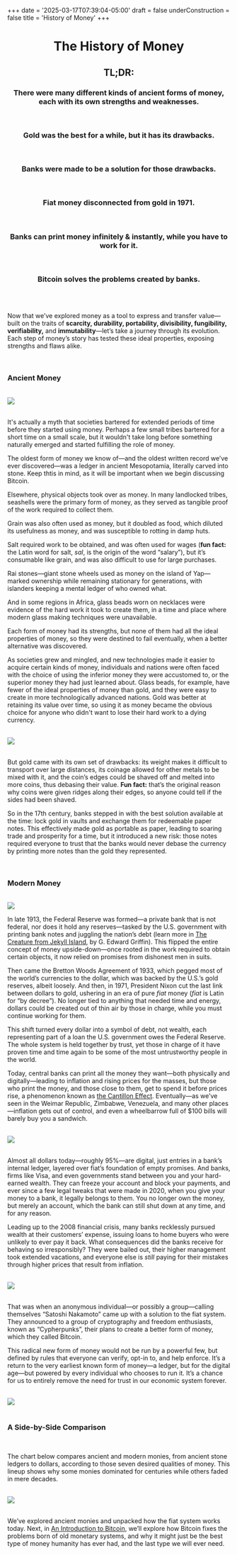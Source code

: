 +++
date = '2025-03-17T07:39:04-05:00'
draft = false
underConstruction = false
title = 'History of Money'
+++

<div class="article">

<h1 style="text-align:center">The History of Money</h1>

<h2 style="text-align:center">TL;DR:</h2>

<h3 style="text-align:center">There were many different kinds of ancient forms of money, each with its own strengths and weaknesses.</h3>

<br>

<h3 style="text-align:center">Gold was the best for a while, but it has its drawbacks.</h3>

<br>

<h3 style="text-align:center">Banks were made to be a solution for those drawbacks.</h3>

<br>

<h3 style="text-align:center">Fiat money disconnected from gold in 1971.</h3>

<br>

<h3 style="text-align:center">Banks can print money infinitely & instantly, while you have to work for it.</h3>

<br>

<h3 style="text-align:center">Bitcoin solves the problems created by banks.</h3>

<br>

<br>

Now that we’ve explored money as a tool to express and transfer value—built on the traits of <b>scarcity, durability, portability, divisibility, fungibility, verifiability,</b> and <b>immutability</b>—let’s take a journey through its evolution. Each step of money’s story has tested these ideal properties, exposing strengths and flaws alike.

<br>

<h3 syle="text-align:left">Ancient Money</h3>

<br>

<img class="article-banner" src="./Primitive Money.png">

<br>

<br>

It's actually a myth that societies bartered for extended periods of time before they started using money. Perhaps a few small tribes bartered for a short time on a small scale, but it wouldn't take long before something naturally emerged and started fulfilling the role of money.

The oldest form of money we know of—and the oldest written record we’ve ever discovered—was a ledger in ancient Mesopotamia, literally carved into stone. Keep thtis in mind, as it will be important when we begin discussing Bitcoin.

Elsewhere, physical objects took over as money. In many landlocked tribes, seashells were the primary form of money, as they served as tangible proof of the work required to collect them.

Grain was also often used as money, but it doubled as food, which diluted its usefulness as money, and was susceptible to rotting in damp huts.

Salt required work to be obtained, and was often used for wages (<b>fun fact:</b> the Latin word for salt, <i>sal</i>, is the origin of the word “salary”), but it’s consumable like grain, and was also difficult to use for large purchases.

Rai stones—giant stone wheels used as money on the island of Yap—marked ownership while remaining stationary for generations, with islanders keeping a mental ledger of who owned what.

And in some regions in Africa, glass beads worn on necklaces were evidence of the hard work it took to create them, in a time and place where modern glass making techniques were unavailable.

Each form of money had its strengths, but none of them had all the ideal properties of money, so they were destined to fail eventually, when a better alternative was discovered.

As societies grew and mingled, and new technologies made it easier to acquire certain kinds of money, individuals and nations were often faced with the choice of using the inferior money they were accustomed to, or the superior money they had just learned about. Glass beads, for example, have fewer of the ideal properties of money than gold, and they were easy to create in more technologically advanced nations. Gold was better at retaining its value over time, so using it as money became the obvious choice for anyone who didn't want to lose their hard work to a dying currency.

<br>

<img class="article-banner" src="./African Slave Beads.png">

<br>

<br>

But gold came with its own set of drawbacks: its weight makes it difficult to transport over large distances, its coinage allowed for other metals to be mixed with it, and the coin’s edges could be shaved off and melted into more coins, thus debasing their value. <b>Fun fact:</b> that’s the original reason why coins were given ridges along their edges, so anyone could tell if the sides had been shaved.

So in the 17th century, banks stepped in with the best solution available at the time: lock gold in vaults and exchange them for redeemable paper notes. This effectively made gold as portable as paper, leading to soaring trade and prosperity for a time, but it introduced a new risk: those notes required everyone to trust that the banks would never debase the currency by printing more notes than the gold they represented.

<br>

<h3 syle="text-align:left">Modern Money</h3>

<br>

<img class="article-banner" src="./Money Timeline to Fiat.png">

In late 1913, the Federal Reserve was formed—a private bank that is not federal, nor does it hold any reserves—tasked by the U.S. government with printing bank notes and juggling the nation’s debt (learn more in <a target="_blank" href="https://a.co/d/2XXDCtT">The Creature from Jekyll Island</a>, by G. Edward Griffin). This flipped the entire concept of money upside-down—once rooted in the work required to obtain certain objects, it now relied on promises from dishonest men in suits.

Then came the Bretton Woods Agreement of 1933, which pegged most of the world’s currencies to the dollar, which was backed by the U.S.’s gold reserves, albeit loosely. And then, in 1971, President Nixon cut the last link between dollars to gold, ushering in an era of pure <i>fiat</i> money (<i>fiat</i> is Latin for “by decree”). No longer tied to anything that needed time and energy, dollars could be created out of thin air by those in charge, while you must continue working for them.

This shift turned every dollar into a symbol of debt, not wealth, each representing part of a loan the U.S. government owes the Federal Reserve. The whole system is held together by trust, yet those in charge of it have proven time and time again to be some of the most untrustworthy people in the world.

Today, central banks can print all the money they want—both physically and digitally—leading to inflation and rising prices for the masses, but those who print the money, and those close to them, get to spend it before prices rise, a phenomenon known as <a target="_blank" href="https://river.com/learn/terms/c/cantillon-effect/">the Cantillon Effect</a>. Eventually—as we’ve seen in the Weimar Republic, Zimbabwe, Venezuela, and many other places—inflation gets out of control, and even a wheelbarrow full of $100 bills will barely buy you a sandwich.

<br>

<img class="article-banner" src="./Breaches of that Trust.png">

<br>

<br>

Almost all dollars today—roughly 95%—are digital, just entries in a bank’s internal ledger, layered over fiat’s foundation of empty promises. And banks, firms like Visa, and even governments stand between you and your hard-earned wealth. They can freeze your account and block your payments, and ever since a few legal tweaks that were made in 2020, when you give your money to a bank, it legally belongs to them. You no longer own the money, but merely an account, which the bank can still shut down at any time, and for any reason.

Leading up to the 2008 financial crisis, many banks recklessly pursued wealth at their customers’ expense, issuing loans to home buyers who were unlikely to ever pay it back. What consequences did the banks receive for behaving so irresponsibly? They were bailed out, their higher management took extended vacations, and everyone else is <i>still</i> paying for their mistakes through higher prices that result from inflation.

<br>

<img class="article-banner" src="./Revolution Before Tomorrow Morning.png">

<br>

<br>

That was when an anonymous individual—or possibly a group—calling themselves “Satoshi Nakamoto” came up with a solution to the fiat system. They announced to a group of cryptography and freedom enthusiasts, known as “Cypherpunks”, their plans to create a better form of money, which they called Bitcoin.

This radical new form of money would not be run by a powerful few, but defined by rules that everyone can verify, opt-in to, and help enforce. It’s a return to the very earliest known form of money—a ledger, but for the digital age—but powered by every individual who chooses to run it. It’s a chance for us to entirely remove the need for trust in our economic system forever.

<br>

<img class="article-banner" src="./Money Timeline to Bitcoin.png">

<br>

<br>

<h3 syle="text-align:left">A Side-by-Side Comparison</h3>

<br>

The chart below compares ancient and modern monies, from ancient stone ledgers to dollars, according to those seven desired qualities of money. This lineup shows why some monies dominated for centuries while others faded in mere decades.

<br>

<img class="article-banner" src="./Stone Ledger to Fiat.png">

<br>

<br>

We’ve explored ancient monies and unpacked how the fiat system works today. Next, in <a href="https://www.bitcoinchatt.org/new-to-bitcoin/intro-to-bitcoin/">An Introduction to Bitcoin</a>, we’ll explore how Bitcoin fixes the problems born of old monetary systems, and why it might just be the best type of money humanity has ever had, and the last type we will ever need.
